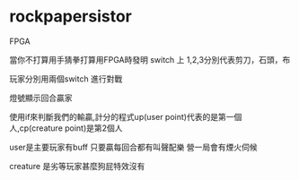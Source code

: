 # rockpapersistor
FPGA

當你不打算用手猜拳打算用FPGA時發明
switch 上 1,2,3分別代表剪刀，石頭，布

玩家分別用兩個switch 進行對戰

燈號顯示回合贏家

使用if來判斷我們的輸贏,計分的程式up(user point)代表的是第一個人,cp(creature point)是第2個人

user是主要玩家有buff 
只要贏每回合都有叫聲配樂
營一局會有煙火伺候

creature 是劣等玩家甚麼狗屁特效沒有

